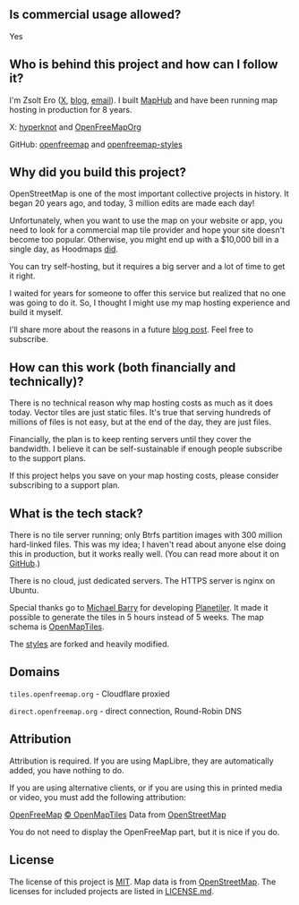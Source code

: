 ## Is commercial usage allowed?

Yes

## Who is behind this project and how can I follow it?

I'm Zsolt Ero ([X](https://x.com/hyperknot), [blog](https://blog.hyperknot.com/), [email](mailto:zsolt@openfreemap.org)). I built [MapHub](https://maphub.net/) and have been running map hosting in production for 8 years.

X: [hyperknot](https://x.com/hyperknot) and [OpenFreeMapOrg](https://x.com/OpenFreeMapOrg)

GitHub: [openfreemap](https://github.com/hyperknot/openfreemap) and [openfreemap-styles](https://github.com/hyperknot/openfreemap-styles)

## Why did you build this project?

OpenStreetMap is one of the most important collective projects in history. It began 20 years ago, and today, 3 million edits are made each day!

Unfortunately, when you want to use the map on your website or app, you need to look for a commercial map tile provider and hope your site doesn't become too popular. Otherwise, you might end up with a $10,000 bill in a single day, as Hoodmaps [did](https://x.com/levelsio/status/1730659933232730443).

You can try self-hosting, but it requires a big server and a lot of time to get it right.

I waited for years for someone to offer this service but realized that no one was going to do it. So, I thought I might use my map hosting experience and build it myself.

I'll share more about the reasons in a future [blog post](https://blog.hyperknot.com/). Feel free to subscribe.

## How can this work (both financially and technically)?

There is no technical reason why map hosting costs as much as it does today. Vector tiles are just static files. It's true that serving hundreds of millions of files is not easy, but at the end of the day, they are just files.

Financially, the plan is to keep renting servers until they cover the bandwidth. I believe it can be self-sustainable if enough people subscribe to the support plans.

If this project helps you save on your map hosting costs, please consider subscribing to a support plan.

## What is the tech stack?

There is no tile server running; only Btrfs partition images with 300 million hard-linked files. This was my idea; I haven't read about anyone else doing this in production, but it works really well. (You can read more about it on [GitHub](https://github.com/hyperknot/openfreemap).)

There is no cloud, just dedicated servers. The HTTPS server is nginx on Ubuntu.

Special thanks go to [Michael Barry](https://github.com/msbarry) for developing [Planetiler](https://github.com/onthegomap/planetiler). It made it possible to generate the tiles in 5 hours instead of 5 weeks. The map schema is [OpenMapTiles](https://github.com/openmaptiles/openmaptiles).

The [styles](https://github.com/hyperknot/openfreemap-styles) are forked and heavily modified.

## Domains

`tiles.openfreemap.org` - Cloudflare proxied

`direct.openfreemap.org` - direct connection, Round-Robin DNS

## Attribution

Attribution is required. If you are using MapLibre, they are automatically added, you have nothing to do.

If you are using alternative clients, or if you are using this in printed media or video, you must add the following attribution:

<a href="https://openfreemap.org" target="_blank">OpenFreeMap</a> <a href="https://www.openmaptiles.org/" target="_blank">&copy; OpenMapTiles</a> Data from <a href="https://www.openstreetmap.org/copyright" target="_blank">OpenStreetMap</a>

You do not need to display the OpenFreeMap part, but it is nice if you do.

## License

The license of this project is [MIT](https://www.tldrlegal.com/license/mit-license). Map data is from [OpenStreetMap](https://www.openstreetmap.org/copyright). The licenses for included projects are listed in [LICENSE.md](https://github.com/hyperknot/openfreemap/blob/main/LICENSE.md).
